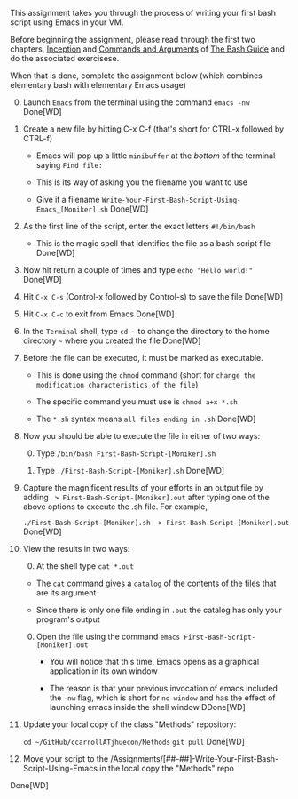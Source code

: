 
This assignment takes you through the process of writing your first bash script using Emacs in your VM.

Before beginning the assignment, please read through the first two chapters, [Inception](https://guide.bash.academy/inception/)
and [Commands and Arguments](https://guide.bash.academy/commands/) of [The Bash Guide](https://guide.bash.academy/) and
do the associated exercisese.

When that is done, complete the assignment below (which combines elementary bash with elementary Emacs usage)

0. Launch `Emacs` from the terminal using the command `emacs -nw` 
Done[WD]

0. Create a new file by hitting C-x C-f (that's short for CTRL-x followed by CTRL-f)

   * Emacs will pop up a little `minibuffer` at the _bottom_ of the terminal saying `Find file:`

   * This is its way of asking you the filename you want to use

   * Give it a filename `Write-Your-First-Bash-Script-Using-Emacs_[Moniker].sh`
Done[WD]

0. As the first line of the script, enter the exact letters `#!/bin/bash`

   * This is the magic spell that identifies the file as a bash script file
Done[WD]

0. Now hit return a couple of times and type `echo "Hello world!"`
Done[WD]

0. Hit `C-x C-s` (Control-x followed by Control-s) to save the file
Done[WD]

0. Hit `C-x C-c` to exit from Emacs
Done[WD]

0. In the `Terminal` shell, type `cd ~` to change the directory to the home directory `~` where you created the file
Done[WD]

0. Before the file can be executed, it must be marked as executable.

   * This is done using the `chmod` command (short for `change the modification characteristics of the file`)

   * The specific command you must use is `chmod a+x *.sh`

   * The `*.sh` syntax means `all files ending in .sh`
Done[WD]

0. Now you should be able to execute the file in either of two ways:

   0. Type `/bin/bash First-Bash-Script-[Moniker].sh`

   0. Type `./First-Bash-Script-[Moniker].sh`
Done[WD]

0. Capture the magnificent results of your efforts in an output file by adding ` > First-Bash-Script-[Moniker].out` after typing one of the above options to execute the .sh file. For example,

   `./First-Bash-Script-[Moniker].sh  > First-Bash-Script-[Moniker].out`
Done[WD]

0. View the results in two ways:

   0.  At the shell type `cat *.out`

      * The `cat` command gives a `catalog` of the contents of the files that are its argument

      * Since there is only one file ending in `.out` the catalog has only your program's output

   0. Open the file using the command `emacs First-Bash-Script-[Moniker].out`

      * You will notice that this time, Emacs opens as a graphical application in its own window

      * The reason is that your previous invocation of emacs included the `-nw` flag, which is short for `no window` and has the effect of launching emacs inside the shell window
DDone[WD]

0. Update your local copy of the class "Methods" repository:

    `cd ~/GitHub/ccarrollATjhuecon/Methods`
    `git pull`
Done[WD]
0. Move your script to the /Assignments/[##-##]-Write-Your-First-Bash-Script-Using-Emacs in the
local copy the "Methods" repo

Done[WD]

